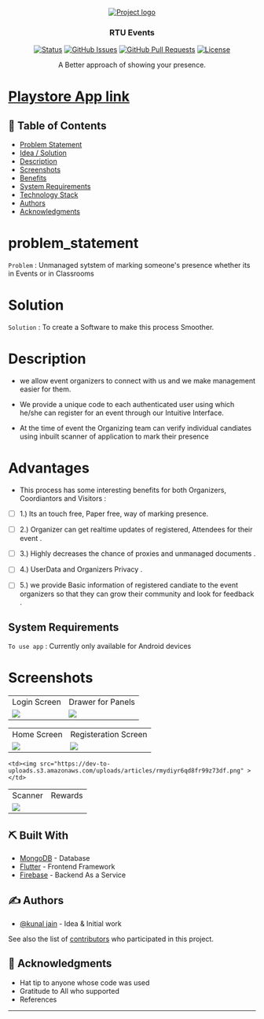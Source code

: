 
<p align="center">
  <a href="" rel="noopener">
 <img src="https://res.cloudinary.com/practicaldev/image/fetch/s--s2W_wOlh--/c_imagga_scale,f_auto,fl_progressive,h_420,q_auto,w_1000/https://dev-to-uploads.s3.amazonaws.com/uploads/articles/x0qr696jvvbnbexqpoj1.png" alt="Project logo"></a>
</p>
<h3 align="center">RTU Events</h3>

<div align="center">

  [![Status](https://img.shields.io/badge/status-active-success.svg)]() 
  [![GitHub Issues](https://img.shields.io/github/issues/kunaljainwin/student-activity-center.svg)](https://github.com/kunaljainwin/student-activity-center/issues)
  [![GitHub Pull Requests](https://img.shields.io/github/issues-pr/kunaljainwin/student-activity-center.svg)](https://github.com/kylelobo/https://github.com/kunaljainwin/student-activity-center/pulls)
  [![License](https://img.shields.io/badge/license-MIT-blue.svg)](/LICENSE)

</div>

<p align="center">A Better approach of showing your presence.
    <br> 
</p>


#  [Playstore App link](https://drive.google.com/file/d/1nGWsXw69W-nzGJI8fhhkfcJb0dM5LCTr/view?usp=sharing)

## 📝 Table of Contents
- [Problem Statement](#problem_statement)
- [Idea / Solution](#idea)
- [Description](#description)
- [Screenshots](#ss)
- [Benefits](#benefits)
- [System Requirements](#system)
- [Technology Stack](#tech_stack)
- [Authors](#authors)
- [Acknowledgments](#acknowledgments)
<!-- - [Dependencies / Limitations](#limitations) -->
<!-- - [Future Scope](#future_scope) -->


# problem_statement <a name = "problem_statement"></a>
`Problem` : Unmanaged sytstem of marking someone's presence whether its in Events or in Classrooms

# Solution <a name="idea"></a>
`Solution` : To create a Software to make this process Smoother.

# Description <a name="description"></a>

- we allow event organizers to  connect with us and we make management easier for them.

- We provide a unique code to each authenticated user using which he/she can register for an event through our Intuitive Interface. 

- At the time of event the Organizing team can verify individual candiates using inbuilt scanner of application to mark their presence

# Advantages <a name="benefits"><a/>
- This process has some interesting benefits for both Organizers, Coordiantors  and Visitors :
- [ ] 1.) Its an touch free, Paper free, way of marking presence.
- [ ] 2.) Organizer can get realtime updates of registered, Attendees for their event .
- [ ] 3.) Highly decreases the chance of proxies and unmanaged documents .
- [ ] 4.) UserData and Organizers Privacy .
- [ ] 5.) we provide Basic information of registered candiate to the event organizers so that they can grow their community and look for feedback .



## System Requirements <a name="system"></a>
`To use app` : Currently only available for Android devices



<!-- ## ⛓️ Dependencies / Limitations <a name = "limitations"></a>
- What are the dependencies of your project?
- Describe each limitation in detailed but concise terms
- Explain why each limitation exists
- Provide the reasons why each limitation could not be overcome using the method(s) chosen to acquire.
- Assess the impact of each limitation in relation to the overall findings and conclusions of your project, and if 
appropriate, describe how these limitations could point to the need for further research.
 -->
<!-- ## 🚀 Future Scope <a name = "future_scope"></a>
Write about what you could not develop during the course of the Hackathon; and about what your project can achieve 
in the future. -->

<!-- ## 🏁 Getting Started <a name = "getting_started"></a>
These instructions will get you a copy of the project up and running on your local machine for development 
and testing purposes. See [deployment](#deployment) for notes on how to deploy the project on a live system.

### Prerequisites

What things you need to install the software and how to install them.

```
Give examples
```

### Installing

A step by step series of examples that tell you how to get a development env running.

Say what the step will be

```
Give the example
```

And repeat

```
until finished
```

## 🎈 Usage <a name="usage"></a>
Add notes about how to use the system. -->

# Screenshots <a name="ss"><a/>
<table>
  <tr>
    <td>  Login Screen</td>
     <td>  Drawer for Panels</td>
     </tr>
  <tr>
    <td><img src="https://dev-to-uploads.s3.amazonaws.com/uploads/articles/ydeiix5dzo5tj9y86hqq.png" ></td>
    <td><img src="https://dev-to-uploads.s3.amazonaws.com/uploads/articles/xqg4qdidbv3sljfb057b.png" ></td>
  
  </tr>
 </table>
<table>
  <tr>
    <td>  Home Screen</td>
     <td>  Registeration Screen</td>
     </tr>
  <tr>
    <td><img src="https://dev-to-uploads.s3.amazonaws.com/uploads/articles/8axm32fs9wlzqvl1euhh.jpeg" ></td>
    <td><img src="https://dev-to-uploads.s3.amazonaws.com/uploads/articles/f0m1kvzxuka9baha419e.jpeg" ></td>
  
  </tr>
 </table>

<table>
  <tr>
<td>  Scanner</td>
     <td>  Rewards</td>
     
     
  </tr>
  <tr>

    <td><img src="https://dev-to-uploads.s3.amazonaws.com/uploads/articles/rmydiyr6qd8fr99z73df.png" ></td>
<td><img src="https://dev-to-uploads.s3.amazonaws.com/uploads/articles/he4kmpvrlera1lhfdkc7.jpeg" ></td>

  </tr>
 </table>

## ⛏️ Built With <a name = "tech_stack"></a>
- [MongoDB](https://www.mongodb.com/) - Database
- [Flutter](https://expressjs.com/) - Frontend Framework
- [Firebase](https://vuejs.org/) - Backend As a Service

## ✍️ Authors <a name = "authors"></a>
- [@kunal jain](https://github.com/kunaljainwin) - Idea & Initial work

See also the list of [contributors](https://github.com/kylelobo/The-Documentation-Compendium/contributors) 
who participated in this project.

## 🎉 Acknowledgments <a name = "acknowledgments"></a>
- Hat tip to anyone whose code was used
- Gratitude to All who supported
- References
  

<!-- ## News -->
<!-- ## Success stories -->


---




